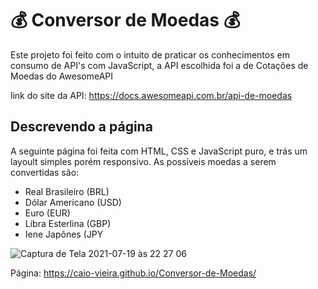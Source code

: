 #  💰 Conversor de Moedas 💰

Este projeto foi feito com o intuito de praticar os conhecimentos em consumo de API's com JavaScript, a API escolhida foi a de Cotações de Moedas do AwesomeAPI

link do site da API:  https://docs.awesomeapi.com.br/api-de-moedas

## Descrevendo a página 

A seguinte página foi feita com HTML, CSS e JavaScript puro, e trás um layoult simples porém responsivo. As possíveis moedas a serem convertidas são:

- Real Brasileiro (BRL)
- Dólar Americano (USD)
- Euro (EUR)
- Libra Esterlina (GBP)
- Iene Japônes (JPY

![Captura de Tela 2021-07-19 às 22 27 06](https://user-images.githubusercontent.com/62302606/126255994-ad5e586a-a9ae-4a87-8af5-c70ec5e72888.png)

Página:
https://caio-vieira.github.io/Conversor-de-Moedas/
